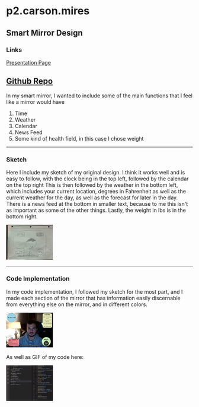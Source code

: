 # p2.carson.mires

## Smart Mirror Design

### Links

[Presentation Page]()

[Github Repo](https://github.com/carsonmires/p2.carson.mires)
-------------------------------------------------------------------------------------------------------------------------------
In my smart mirror, I wanted to include some of the main functions that I feel like a mirror would have

1) Time
2) Weather
3) Calendar
4) News Feed
5) Some kind of health field, in this case I chose weight



------------------------------------------------------------------------------------------------------------------------------
### Sketch

Here I include my sketch of my original design.
I think it works well and is easy to follow, with the clock being in the top left, followed by the calendar on the top right
This is then followed by the weather in the bottom left, which includes your current location, degrees in Fahrenheit as well as the current weather for the day,
as well as the forecast for later in the day.
There is a news feed at the bottom in smaller text, because to me this isn't as important as some of the other things. Lastly, the weight in lbs is in the bottom right.

<img src= "https://github.com/carsonmires/p2.carson.mires/blob/main/mirror sketch.jpg" width=25% height=25%>


------------------------------------------------------------------------------------------------------------------------------
### Code Implementation

In my code implementation, I followed my sketch for the most part, and I made each section of the mirror that has information easily discernable from
everything else on the mirror, and in different colors.

<img src= "https://github.com/carsonmires/p2.carson.mires/blob/main/mirror code pic.jpg" width=25% height=25%>

As well as GIF of my code here:

<img src= "https://github.com/carsonmires/p2.carson.mires/blob/main/mirror design gif.gif" width=25% height=25%>
